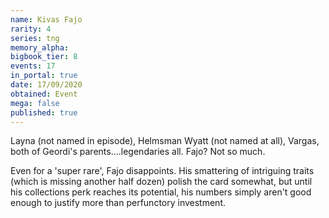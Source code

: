 ```yaml
---
name: Kivas Fajo
rarity: 4
series: tng
memory_alpha:
bigbook_tier: 8
events: 17
in_portal: true
date: 17/09/2020
obtained: Event
mega: false
published: true
---
```


Layna (not named in episode), Helmsman Wyatt (not named at all), Vargas, both of Geordi's parents....legendaries all. Fajo? Not so much.

Even for a 'super rare', Fajo disappoints. His smattering of intriguing traits (which is missing another half dozen) polish the card somewhat, but until his collections perk reaches its potential, his numbers simply aren't good enough to justify more than perfunctory investment.
